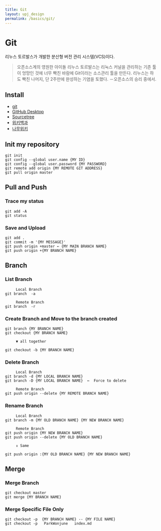 ```yaml
---
title: Git
layout: upj_design
permalink: /basics/git/
---
```


# Git

리누스 토르발스가 개발한 분산형 버전 관리 시스템(VCS)이다.

> 오픈소스계의 영원한 아이돌 리누스 토르발스는 리눅스 커널을 관리하는 기존 툴이 엉망인 것에 너무 빡친 바람에 Git이라는 소스관리 툴을 만든다. 리누스는 하도 빡친 나머지, 단 2주만에 완성하는 기염을 토했다.
> －오픈소스의 승리 중에서.

## Install

- [git](https://git-scm.com/)
- [GitHub Desktop](https://desktop.github.com/)
- [Sourcetree](https://www.sourcetreeapp.com/)
- [위키백과](https://ko.wikipedia.org/wiki/%EA%B9%83_(%EC%86%8C%ED%94%84%ED%8A%B8%EC%9B%A8%EC%96%B4))
- [나무위키](https://namu.wiki/w/Git)

## Init my repository

```shell
git init
git config --global user.name {MY ID}
git config --global user.password {MY PASSWORD}
git remote add origin {MY REMOTE GIT ADDRESS}
git pull origin master
```

## Pull and Push

### Trace my status

```shell
git add -A
git status
```

### Save and Upload

```shell
git add .
git commit -m '{MY MESSAGE}'
git push origin +master ← {MY MAIN BRANCH NAME}
git push origin +{MY BRANCH NAME}
```

## Branch

### List Branch

```shell
     Local Branch
git branch  -a

     Remote Branch
git branch  -r
```

### Create Branch and Move to the branch created

```shell
git branch {MY BRANCH NAME}
git checkout {MY BRANCH NAME}

     ▼ all together

git checkout -b {MY BRANCH NAME}
```

### Delete Branch

```shell
     Local Branch
git branch -d {MY LOCAL BRANCH NAME}
git branch -D {MY LOCAL BRANCH NAME}  ←  Force to delete

     Remote Branch
git push origin --delete {MY REMOTE BRANCH NAME}
```

### Rename Branch

```shell
     Local Branch
git branch -m {MY OLD BRANCH NAME} {MY NEW BRANCH NAME}

     Remote Branch
git push origin {MY NEW BRANCH NAME}
git push origin --delete {MY OLD BRANCH NAME}

     ↕ Same

git push origin :{MY OLD BRANCH NAME} {MY NEW BRANCH NAME}
```

## Merge

### Merge Branch

```shell
git checkout master
git merge {MY BRANCH NAME}
```

### Merge Specific File Only

```shell
git checkout -p  {MY BRANCH NAME} -- {MY FILE NAME}
git checkout -p   ParkWonjune   index.md
```